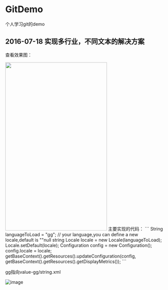# GitDemo
个人学习git的demo

## 2016-07-18 实现多行业，不同文本的解决方案
查看效果图：

<img src="https://github.com/leafseelight/GitDemo/blob/master/project-res/effect-picture.jpg" height="530" width="320" />
<!--
![image](https://github.com/leafseelight/GitDemo/blob/master/project-res/effect-picture.jpg)
-->
主要实现的代码：
```
    String languageToLoad = "gg"; // your language,you can define a new locale,default is ""null string
    Locale locale = new Locale(languageToLoad);
    Locale.setDefault(locale);
    Configuration config = new Configuration();
    config.locale = locale;
    getBaseContext().getResources().updateConfiguration(config, getBaseContext().getResources().getDisplayMetrics());
```

gg指向value-gg/string.xml

![image](https://github.com/leafseelight/GitDemo/blob/master/project-res/value-string.png)
